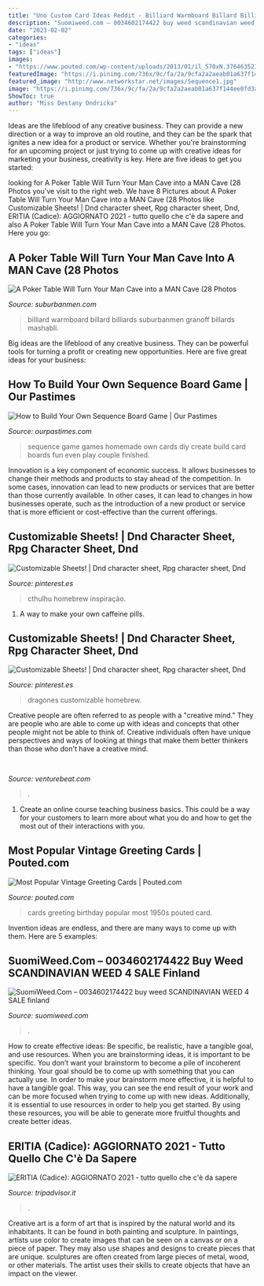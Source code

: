 ```yaml
---
title: "Uno Custom Card Ideas Reddit - Billiard Warmboard Billard Billiards Suburbanmen Granoff Billards Mashabli"
description: "Suomiweed.com – 0034602174422 buy weed scandinavian weed 4 sale finland"
date: "2023-02-02"
categories:
- "ideas"
tags: ["ideas"]
images:
- "https://www.pouted.com/wp-content/uploads/2013/01/il_570xN.376463521_thd0.jpg"
featuredImage: "https://i.pinimg.com/736x/9c/fa/2a/9cfa2a2aeab01a637f144ee0fd3aec18.jpg"
featured_image: "http://www.networkstar.net/images/Sequence1.jpg"
image: "https://i.pinimg.com/736x/9c/fa/2a/9cfa2a2aeab01a637f144ee0fd3aec18.jpg"
ShowToc: true
author: "Miss Destany Ondricka"
---
```



Ideas are the lifeblood of any creative business. They can provide a new direction or a way to improve an old routine, and they can be the spark that ignites a new idea for a product or service. Whether you're brainstorming for an upcoming project or just trying to come up with creative ideas for marketing your business, creativity is key. Here are five ideas to get you started: 
	

		
looking for A Poker Table Will Turn Your Man Cave into a MAN Cave (28 Photos you've visit to the right web. We have 8 Pictures about A Poker Table Will Turn Your Man Cave into a MAN Cave (28 Photos like Customizable Sheets! | Dnd character sheet, Rpg character sheet, Dnd, ERITIA (Cadice): AGGIORNATO 2021 - tutto quello che c&#039;è da sapere and also A Poker Table Will Turn Your Man Cave into a MAN Cave (28 Photos. Here you go:
		
    
## A Poker Table Will Turn Your Man Cave Into A MAN Cave (28 Photos

<img loading=lazy src="https://suburbanmen.com/wp-content/uploads/2020/08/poker-man-cave-20200812-1007.jpg" onerror="this.onerror=null;this.src='https://tse1.mm.bing.net/th?id=OIP.OTOxD0uOecV04SjWAek1bgHaHH&amp;pid=15.1';" alt="A Poker Table Will Turn Your Man Cave into a MAN Cave (28 Photos">

_Source: suburbanmen.com_

>billiard warmboard billard billiards suburbanmen granoff billards mashabli. 

	

Big ideas are the lifeblood of any creative business. They can be powerful tools for turning a profit or creating new opportunities. Here are five great ideas for your business:

    
## How To Build Your Own Sequence Board Game | Our Pastimes

<img loading=lazy src="http://www.networkstar.net/images/Sequence1.jpg" onerror="this.onerror=null;this.src='https://tse2.mm.bing.net/th?id=OIP.4b-qAk8iVCyFmlqcOSxS-wHaF6&amp;pid=15.1';" alt="How to Build Your Own Sequence Board Game | Our Pastimes">

_Source: ourpastimes.com_

>sequence game games homemade own cards diy create build card boards fun even play couple finished. 

	

Innovation is a key component of economic success. It allows businesses to change their methods and products to stay ahead of the competition. In some cases, innovation can lead to new products or services that are better than those currently available. In other cases, it can lead to changes in how businesses operate, such as the introduction of a new product or service that is more efficient or cost-effective than the current offerings.

    
## Customizable Sheets! | Dnd Character Sheet, Rpg Character Sheet, Dnd

<img loading=lazy src="https://i.pinimg.com/originals/9c/fa/2a/9cfa2a2aeab01a637f144ee0fd3aec18.jpg" onerror="this.onerror=null;this.src='https://tse2.mm.bing.net/th?id=OIP.U9Wu2sZdWELZn8f3mCv9wQHaKd&amp;pid=15.1';" alt="Customizable Sheets! | Dnd character sheet, Rpg character sheet, Dnd">

_Source: pinterest.es_

>cthulhu homebrew inspiração. 

	

1. A way to make your own caffeine pills.

    
## Customizable Sheets! | Dnd Character Sheet, Rpg Character Sheet, Dnd

<img loading=lazy src="https://i.pinimg.com/736x/9c/fa/2a/9cfa2a2aeab01a637f144ee0fd3aec18.jpg" onerror="this.onerror=null;this.src='https://tse4.mm.bing.net/th?id=OIP.xo3iv01HycF_hnLehXkErAHaKd&amp;pid=15.1';" alt="Customizable Sheets! | Dnd character sheet, Rpg character sheet, Dnd">

_Source: pinterest.es_

>dragones customizable homebrew. 

	

Creative people are often referred to as people with a "creative mind." They are people who are able to come up with ideas and concepts that other people might not be able to think of. Creative individuals often have unique perspectives and ways of looking at things that make them better thinkers than those who don't have a creative mind.

    
## 

<img loading=lazy src="https://venturebeat.com/wp-content/uploads/2019/09/nest-hub-max-assigned-reminder.jpg?w=800" onerror="this.onerror=null;this.src='https://tse2.mm.bing.net/th?id=OIP.GurE41Br0FKPNk4NxgZcWwHaE7&amp;pid=15.1';" alt="">

_Source: venturebeat.com_

>. 

	

1) Create an online course teaching business basics. This could be a way for your customers to learn more about what you do and how to get the most out of their interactions with you.

    
## Most Popular Vintage Greeting Cards | Pouted.com

<img loading=lazy src="https://www.pouted.com/wp-content/uploads/2013/01/il_570xN.376463521_thd0.jpg" onerror="this.onerror=null;this.src='https://tse4.mm.bing.net/th?id=OIP.pRacn1NChfzrIhWBq6oyqAHaJo&amp;pid=15.1';" alt="Most Popular Vintage Greeting Cards | Pouted.com">

_Source: pouted.com_

>cards greeting birthday popular most 1950s pouted card. 

	

Invention ideas are endless, and there are many ways to come up with them. Here are 5 examples:

    
## SuomiWeed.Com – 0034602174422 Buy Weed SCANDINAVIAN WEED 4 SALE Finland

<img loading=lazy src="https://suomiweed.com/wp-content/uploads/2021/02/finaldngreen.png" onerror="this.onerror=null;this.src='https://tse1.mm.bing.net/th?id=OIP.6rbG5aQdaE3jAq_0vMvzgQHaDi&amp;pid=15.1';" alt="SuomiWeed.Com – 0034602174422 buy weed SCANDINAVIAN WEED 4 SALE finland">

_Source: suomiweed.com_

>. 

	

How to create effective ideas: Be specific, be realistic, have a tangible goal, and use resources.
When you are brainstorming ideas, it is important to be specific. You don’t want your brainstorm to become a pile of incoherent thinking. Your goal should be to come up with something that you can actually use. In order to make your brainstorm more effective, it is helpful to have a tangible goal. This way, you can see the end result of your work and can be more focused when trying to come up with new ideas. Additionally, it is essential to use resources in order to help you get started. By using these resources, you will be able to generate more fruitful thoughts and create better ideas.

    
## ERITIA (Cadice): AGGIORNATO 2021 - Tutto Quello Che C&#039;è Da Sapere

<img loading=lazy src="https://media-cdn.tripadvisor.com/media/photo-s/12/65/6d/a5/obra-de-pintura.jpg" onerror="this.onerror=null;this.src='https://tse1.mm.bing.net/th?id=OIP.qJfXrHRDiD5ctGSxANrCFAAAAA&amp;pid=15.1';" alt="ERITIA (Cadice): AGGIORNATO 2021 - tutto quello che c&#039;è da sapere">

_Source: tripadvisor.it_

>. 

	

Creative art is a form of art that is inspired by the natural world and its inhabitants. It can be found in both painting and sculpture. In paintings, artists use color to create images that can be seen on a canvas or on a piece of paper. They may also use shapes and designs to create pieces that are unique. sculptures are often created from large pieces of metal, wood, or other materials. The artist uses their skills to create objects that have an impact on the viewer.

